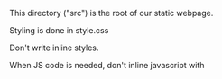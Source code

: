 This directory ("src") is the root of our static webpage.

Styling is done in style.css

Don't write inline styles.

When JS code is needed, don't inline javascript with <script> tags but rather place the JS in the appropriate .js file that gets linked in to the html page that requires it (if there isn't a .js file already linked into the page you're working on, create a new .js file with a descriptive name and link it in).
